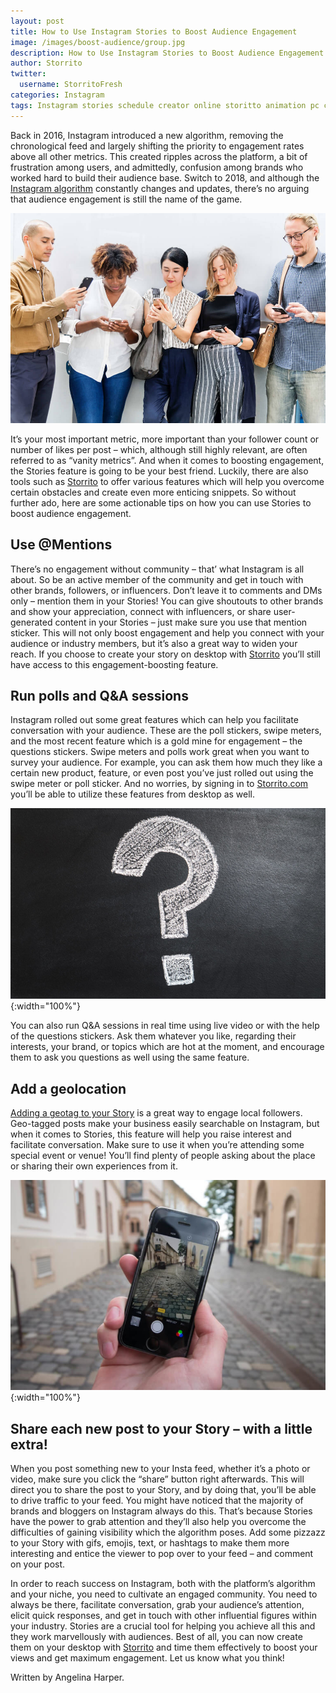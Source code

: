 ```yaml
---
layout: post
title: How to Use Instagram Stories to Boost Audience Engagement
image: /images/boost-audience/group.jpg
description: How to Use Instagram Stories to Boost Audience Engagement
author: Storrito
twitter:
  username: StorritoFresh
categories: Instagram
tags: Instagram stories schedule creator online storitto animation pc computer desktop mac sticker location fonts audience engagement 
---
```


Back in 2016, Instagram introduced a new algorithm, removing the chronological feed and largely shifting the priority to engagement rates above all other metrics. This created ripples across the platform, a bit of frustration among users, and admittedly, confusion among brands who worked hard to build their audience base. Switch to 2018, and although the [Instagram algorithm](https://guce.oath.com/collectConsent?brandType=nonEu&.done=https%3A%2F%2Ftechcrunch.com%2F2018%2F06%2F01%2Fhow-instagram-feed-works%2F%3Fguccounter%3D1&sessionId=3_cc-session_42dc2c2e-42ee-451c-b00a-4f49dd61d311&lang=&inline=false) constantly changes and updates, there’s no arguing that audience engagement is still the name of the game. 

![Black Friday](/images/boost-audience/group.jpg "Social life")

<!--more-->

It’s your most important metric, more important than your follower count or number of likes per post – which, although still highly relevant, are often referred to as “vanity metrics”. And when it comes to boosting engagement, the Stories feature is going to be your best friend. Luckily, there are also tools such as [Storrito](https://storrito.com) to offer various features which will help you overcome certain obstacles and create even more enticing snippets. So without further ado, here are some actionable tips on how you can use Stories to boost audience engagement. 


## Use @Mentions

There’s no engagement without community – that’ what Instagram is all about. So be an active member of the community and get in touch with other brands, followers, or influencers. Don’t leave it to comments and DMs only – mention them in your Stories! You can give shoutouts to other brands and show your appreciation, connect with influencers, or share user-generated content in your Stories – just make sure you use that mention sticker. This will not only boost engagement and help you connect with your audience or industry members, but it’s also a great way to widen your reach. If you choose to create your story on desktop with [Storrito](https://storrito.com) you’ll still have access to this engagement-boosting feature.


## Run polls and Q&A sessions

Instagram rolled out some great features which can help you facilitate conversation with your audience. These are the poll stickers, swipe meters, and the most recent feature which is a gold mine for engagement – the questions stickers. Swipe meters and polls work great when you want to survey your audience. For example, you can ask them how much they like a certain new product, feature, or even post you’ve just rolled out using the swipe meter or poll sticker. And no worries, by signing in to [Storrito.com](https://storrito.com/) you’ll be able to utilize these features from desktop as well. 

![Black Friday](/images/boost-audience/what.jpg "Poll"){:width="100%"}

You can also run Q&A sessions in real time using live video or with the help of the questions stickers. Ask them whatever you like, regarding their interests, your brand, or topics which are hot at the moment, and encourage them to ask you questions as well using the same feature. 

## Add a geolocation
[Adding a geotag to your Story](https://blog.storrito.com/instagram/2018/10/29/How-to-use-Geotags-in-your-Instagram-Story.html) is a great way to engage local followers. Geo-tagged posts make your business easily searchable on Instagram, but when it comes to Stories, this feature will help you raise interest and facilitate conversation. Make sure to use it when you’re attending some special event or venue! You’ll find plenty of people asking about the place or sharing their own experiences from it. 

![Black Friday](/images/boost-audience/smartphone.jpg "Instagram geo tagging"){:width="100%"}


## Share each new post to your Story – with a little extra! 

When you post something new to your Insta feed, whether it’s a photo or video, make sure you click the “share” button right afterwards. This will direct you to share the post to your Story, and by doing that, you’ll be able to drive traffic to your feed. You might have noticed that the majority of brands and bloggers on Instagram always do this. That’s because Stories have the power to grab attention and they’ll also help you overcome the difficulties of gaining visibility which the algorithm poses. Add some pizzazz to your Story with gifs, emojis, text, or hashtags to make them more interesting and entice the viewer to pop over to your feed – and comment on your post. 

In order to reach success on Instagram, both with the platform’s algorithm and your niche, you need to cultivate an engaged community. You need to always be there, facilitate conversation, grab your audience’s attention, elicit quick responses, and get in touch with other influential figures within your industry. Stories are a crucial tool for helping you achieve all this and they work marvellously with audiences. Best of all, you can now create them on your desktop with [Storrito](https://storrito.com) and time them effectively to boost your views and get maximum engagement. Let us know what you think!

Written by Angelina Harper.